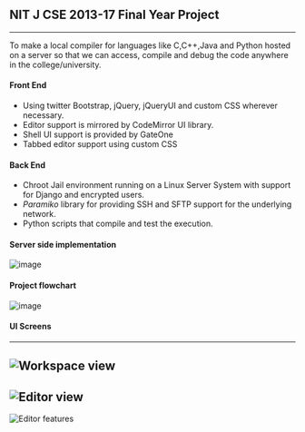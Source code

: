 NIT J CSE 2013-17 Final Year Project 
---

---

To make a local compiler for languages like C,C++,Java and Python hosted on a server so that we
can access, compile and debug the code anywhere in the college/university.


#### Front End  ####
* Using twitter Bootstrap, jQuery, jQueryUI and custom CSS wherever necessary.
* Editor support is mirrored by CodeMirror UI library.
* Shell UI support is provided by GateOne
* Tabbed editor support using custom CSS

#### Back End ####
* Chroot Jail environment running on a Linux Server System with support for Django and encrypted users.
* *Paramiko* library for providing SSH and SFTP support for the underlying network.
* Python scripts that compile and test the execution.

#### Server side implementation ####
![image](https://user-images.githubusercontent.com/12872673/41510494-454ac520-7283-11e8-91db-369d2c0110a4.png)

#### Project flowchart ####
![image](https://user-images.githubusercontent.com/12872673/41510507-6bfea344-7283-11e8-979f-7e6317fdd1ac.png)


#### UI Screens ####
---
![Workspace view](https://user-images.githubusercontent.com/12872673/41510510-8075ced8-7283-11e8-991c-7c7950e6e660.png)
---
![Editor view](https://user-images.githubusercontent.com/12872673/41510516-a9d0438a-7283-11e8-99a2-5fc5960b2719.png)
---
![Editor features](https://user-images.githubusercontent.com/12872673/41510520-c5253f82-7283-11e8-8a48-d942631c2090.png)
